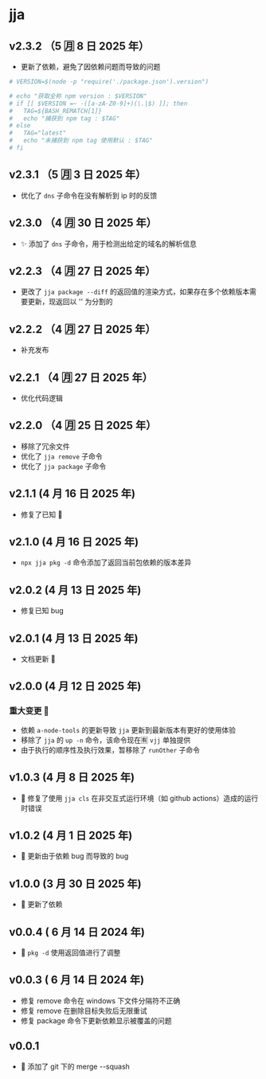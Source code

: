 # jja

## v2.3.2 （5 🈷️ 8 日 2025 年）

- 更新了依赖，避免了因依赖问题而导致的问题

```bash
# VERSION=$(node -p "require('./package.json').version")

# echo "获取全称 npm version : $VERSION"
# if [[ $VERSION =~ -([a-zA-Z0-9]+)(\.|$) ]]; then
#   TAG=${BASH_REMATCH[1]}
#   echo "捕获到 npm tag : $TAG"
# else
#   TAG="latest"
#   echo "未捕获到 npm tag 使用默认 : $TAG"
# fi
```

## v2.3.1 （5 🈷️ 3 日 2025 年）

- 优化了 `dns` 子命令在没有解析到 ip 时的反馈

## v2.3.0 （4 🈷️ 30 日 2025 年）

- ✨ 添加了 `dns` 子命令，用于检测出给定的域名的解析信息

## v2.2.3 （4 🈷️ 27 日 2025 年）

- 更改了 `jja package --diff` 的返回值的渲染方式，如果存在多个依赖版本需要更新，现返回以 '\' 为分割的

## v2.2.2 （4 🈷️ 27 日 2025 年）

- 补充发布

## v2.2.1 （4 🈷️ 27 日 2025 年）

- 优化代码逻辑

## v2.2.0 （4 🈷️ 25 日 2025 年）

- 移除了冗余文件
- 优化了 `jja remove` 子命令
- 优化了 `jja package` 子命令

## v2.1.1 (4 月 16 日 2025 年)

- 修复了已知 🐛

## v2.1.0 (4 月 16 日 2025 年)

- `npx jja pkg -d` 命令添加了返回当前包依赖的版本差异

## v2.0.2 (4 月 13 日 2025 年)

- 修复已知 bug

## v2.0.1 (4 月 13 日 2025 年)

- 文档更新 📝

## v2.0.0 (4 月 12 日 2025 年)

### 重大变更 🚨

- 依赖 `a-node-tools` 的更新导致 `jja` 更新到最新版本有更好的使用体验
- 移除了 `jja` 的 `up -n` 命令，该命令现在🈶 `vjj` 单独提供
- 由于执行的顺序性及执行效果，暂移除了 `runOther` 子命令

## v1.0.3 (4 月 8 日 2025 年)

- 🐛 修复了使用 `jja cls` 在非交互式运行环境（如 github actions）造成的运行时错误

## v1.0.2 (4 月 1 日 2025 年)

- 🐛 更新由于依赖 bug 而导致的 bug

## v1.0.0 (3 月 30 日 2025 年)

- 🎉 更新了依赖

## v0.0.4 ( 6 月 14 日 2024 年)

- 🔧 `pkg -d` 使用返回值进行了调整

## v0.0.3 ( 6 月 14 日 2024 年)

- 修复 remove 命令在 windows 下文件分隔符不正确
- 修复 remove 在删除目标失败后无限重试
- 修复 package 命令下更新依赖显示被覆盖的问题

## v0.0.1

- 🎉 添加了 git 下的 merge --squash
